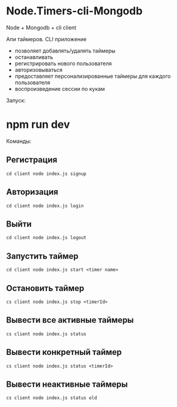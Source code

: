 # Node.Timers-cli-Mongodb

Node + Mongodb + cli client

Апи таймеров. CLI приложение

- позволяет добавлять/удалять таймеры
- останавливать
- регистрировать нового пользователя
- авторизовываться
- предоставляет персонализированные таймеры для каждого пользователя
- воспроизведение сессии по кукам

Запуск:

# npm run dev

Команды:

## Регистрация
    cd client node index.js signup

## Авторизация
    cd client node index.js login
    
## Выйти
    cd client node index.js logout

## Запустить таймер
    cd client node index.js start <timer name>

## Остановить таймер
    cs client node index.js stop <timerId>
    
## Вывести все активные таймеры
    cs client node index.js status
    
## Вывести конкретный таймер
    cs client node index.js status <timerId>
    
## Вывести неактивные таймеры
    cs client node index.js status old

